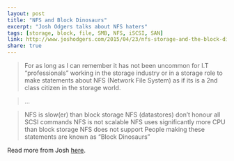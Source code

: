 ```yaml
---
layout: post
title: "NFS and Block Dinosaurs"
excerpt: "Josh Odgers talks about NFS haters"
tags: [storage, block, file, SMB, NFS, iSCSI, SAN]
link: http://www.joshodgers.com/2015/04/23/nfs-storage-and-the-block-dinosaur/ 
share: true
---
```


> For as long as I can remember it has not been uncommon for I.T “professionals” working in the storage industry or in a storage role to make statements about NFS (Network File System) as if its is a 2nd class citizen in the storage world.

>...

>NFS is slow(er) than block storage
NFS (datastores) don’t honour all SCSI commands
NFS is not scalable
NFS uses significantly more CPU than block storage
NFS does not support <insert your favourite technology here>
People making these statements are known as “Block Dinosaurs”

Read more from Josh [here](http://www.joshodgers.com/2015/04/23/nfs-storage-and-the-block-dinosaur/).